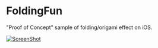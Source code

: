 FoldingFun
==========

"Proof of Concept" sample of folding/origami effect on iOS. 

[![ScreenShot](https://https://raw.github.com/anaglik/FoldingFun/master/video_screen.png)](http://youtu.be/vDtwCrrAnpQ)

